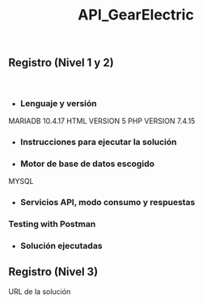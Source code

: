 <H1 align="center"> API_GearElectric </H1>
<br>
<h2 align="left">Registro (Nivel 1 y 2) </h2>
<br>

- <h3>Lenguaje y versión</h3>

MARIADB 10.4.17
HTML VERSION 5
PHP VERSION 7.4.15


- <h3>Instrucciones para ejecutar la solución</h3>

- <h3>Motor de base de datos escogido</h3>

MYSQL

- <h3>Servicios API, modo consumo y respuestas</h3>

<H3 align="left"> Testing with Postman </H3>

- <h3>Solución ejecutadas</h3>

<h2 align="left">Registro (Nivel 3) </h2>

URL de la solución
